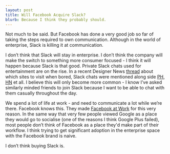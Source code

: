 ```yaml
---
layout: post
title: Will Facebook Acquire Slack? 
blurb: Because I think they probably should.
---
```


Not much to be said. But Facebook has done a very good job so far of taking the steps required to own communication. Although in the world of enterprise, Slack is killing it at communication. 

I don’t think that Slack will stay in enterprise. I don’t think the company will make the switch to something more consumer focused - I think it will happen because Slack is that good. Private Slack chats used for entertainment are on the rise. In a recent Designer News <a href="https://news.layervault.com/stories/43755-ask-dn-apart-from-dn-hn-and-ph-what-other-sites-do-you-go-to-on-a-consistent-basis" target="_blank">thread</a> about which sites to visit when bored, Slack chats were mentioned along side <a href="https://producthunt.com" target="_blank">PH</a>, <a href="https://news.ycombinator.com" target="_blank">HN</a> et all. I believe this will only become more common - I know I’ve asked similarly minded friends to join Slack because I want to be able to chat with them casually throughout the day. 

We spend a lot of life at work - and need to communicate a lot while we’re there. Facebook knows this. They made <a href="http://techcrunch.com/2015/01/14/facebook-at-work-ios-android/" target="_blank">Facebook at Work</a> for this very reason. In the same way that very few people viewed Google as a place they would go to socialise (one of the reasons I think Google Plus failed), most people don’t think of Facebook as a place they'd make part of their workflow. I think trying to get significant adoption in the enterprise space with the Facebook brand is naive. 

I don’t think buying Slack is.

